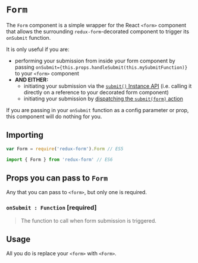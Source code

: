# `Form`

The `Form` component is a simple wrapper for the React `<form>` component that
allows the surrounding `redux-form`-decorated component to trigger its
`onSubmit` function.

It is only useful if you are:

* performing your submission from inside your form component by passing
  `onSubmit={this.props.handleSubmit(this.mySubmitFunction)}` to your `<form>`
  component
* **AND EITHER:**
  * initiating your submission via the
    [`submit()` Instance API](http://redux-form.com/7.2.1/docs/api/ReduxForm.md/#-submit-promise-)
    (i.e. calling it directly on a reference to your decorated form component)
  * initiating your submission by
    [dispatching the `submit(form)` action](http://redux-form.com/7.2.1/examples/remoteSubmit/)

If you are passing in your `onSubmit` function as a config parameter or prop,
this component will do nothing for you.

## Importing

```javascript
var Form = require('redux-form').Form // ES5
```

```javascript
import { Form } from 'redux-form' // ES6
```

## Props you can pass to `Form`

Any that you can pass to `<form>`, but only one is required.

### `onSubmit : Function` [required]

> The function to call when form submission is triggered.

## Usage

All you do is replace your `<form>` with `<Form>`.
